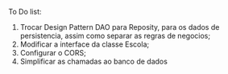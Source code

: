 To Do list:

1. Trocar Design Pattern DAO para Reposity, para os dados de persistencia, assim como separar as regras de negocios;
2. Modificar a interface da classe Escola;
3. Configurar o CORS;
4. Simplificar as chamadas ao banco de dados

